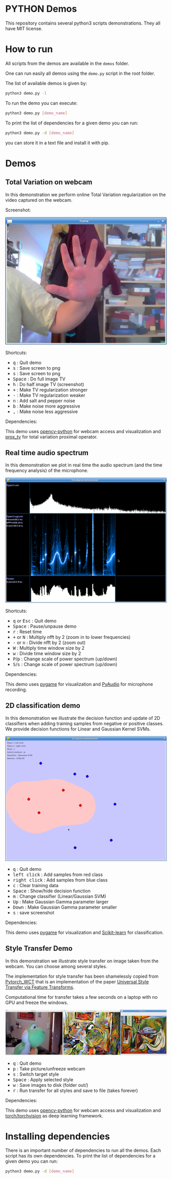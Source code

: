 PYTHON Demos
============

This repository contains several python3 scripts demonstrations. They all have
MIT license.

# How to run

All scripts from the demos are available in the `demos` folder. 

One can run easily all demos using the `demo.py` script in the root folder. 

The list of available demos is given by:
```bash
python3 demo.py -l
```

To run the demo you can execute:
```bash
python3 demo.py [demo_name]
```

To print the list of dependencies for a given demo you can run:
```bash
python3 demo.py -d [demo_name]
```
you can store it in a text file and install it with pip.

# Demos

## Total Variation on webcam

In this demonstration we perform online Total Variation regularization on the
video captured on the webcam. 

Screenshot:

![screenshot](data/screen_tv.png "screenshot")

Shortcuts:

* <kbd>q</kbd> : Quit demo
* <kbd>s</kbd> : Save screen to png
* <kbd>s</kbd> : Save screen to png
* <kbd>Space</kbd> : Do full image TV
* <kbd>h</kbd> : Do half image TV (screenshot)
* <kbd>+</kbd> : Make TV regularization stronger
* <kbd>-</kbd> : Make TV regularization weaker
* <kbd>n</kbd> : Add salt and pepper noise
* <kbd>b</kbd> : Make noise more aggressive
* <kbd>,</kbd> : Make noise less aggressive

Dependencies:

This demo uses [opencv-python](https://github.com/skvark/opencv-python) for
webcam access and visualization and [prox_tv](https://github.com/albarji/proxTV) for total variation proximal
operator. 

## Real time audio spectrum

In this demonstration we plot in real time the audio spectrum (and the time
frequency analysis) of the microphone.

![screenshot](data/screen_spectrum.png "screenshot")

Shortcuts:

* <kbd>q</kbd> or <kbd>Esc</kbd>  : Quit demo
* <kbd>Space</kbd>  : Pause/unpause demo
* <kbd>r</kbd>  : Reset time
* <kbd>+</kbd> or <kbd>N</kbd> : Multiply nfft by 2 (zoom in to lower frequencies)
* <kbd>-</kbd> or <kbd>n</kbd>  : Divide nfft by 2 (zoom out)
* <kbd>W</kbd> : Multiply time window size by 2
* <kbd>w</kbd> : Divide time window size by 2
* <kbd>P</kbd>/<kbd>p</kbd> : Change scale of power spectrum (up/down)
* <kbd>S</kbd>/<kbd>s</kbd> : Change scale of power spectrum (up/down)

Dependencies:

This demo uses [pygame](https://www.pygame.org/) for visualization and
[PyAudio](http://people.csail.mit.edu/hubert/pyaudio/) for microphone recording. 

## 2D classification demo

In this demonstration we illustrate the decision function and update of 2D
classifiers when adding training samples from negative or positive classes. We
provide decision functions for Linear and Gaussian Kernel SVMs.

![screenshot](data/screen_classif_2D.png "screenshot")

* <kbd>q</kbd> : Quit demo
* <kbd>left click</kbd> : Add samples from red class
* <kbd>right click</kbd> : Add samples from blue class
* <kbd>c</kbd> : Clear training data
* <kbd>Space</kbd> : Show/hide decision function
* <kbd>m</kbd> : Change classifier (Linear/Gaussian SVM)
* <kbd>Up</kbd> : Make Gaussian Gamma parameter larger
* <kbd>Down</kbd> : Make Gaussian Gamma parameter smaller
* <kbd>s</kbd> : save screenshot

Dependencies:

This demo uses [pygame](https://www.pygame.org/) for visualization and
[Scikit-learn](https://scikit-learn.org/) for classification.


## Style Transfer Demo

In this demonstration we illustrate style transfer on image taken from the
webcam. You can choose among several styles.

The implementation for style transfer has been shamelessly copied from
[Pytorch_WCT](https://github.com/irasin/Pytorch_WCT) that is an implementation
of the paper [Universal Style Transfer via Feature Transforms](https://arxiv.org/pdf/1705.08086.pdf). 

Computational time for transfer takes a few seconds on a laptop with no GPU and  freeze the windows.

![screenshot](data/screen_style_transfer.png "screenshot")


* <kbd>q</kbd> : Quit demo
* <kbd>p</kbd> : Take picture/unfreeze webcam
* <kbd>s</kbd> : Switch target style
* <kbd>Space</kbd> : Apply selected style 
* <kbd>w</kbd> : Save images to disk (folder out/)
* <kbd>r</kbd> : Run transfer for all styles and save to file (takes forever)

Dependencies:

This demo uses [opencv-python](https://github.com/skvark/opencv-python) for
webcam access and visualization and [torch/torchvision](https://pytorch.org/) as deep learning
framework.




# Installing dependencies

There is an important number of dependencies to run all the demos. Each script
has its own dependencies. 
To print the list of dependencies for a given demo you can run:
```bash
python3 demo.py -d [demo_name]
```

 


